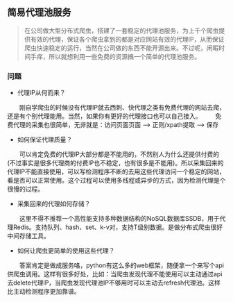 ## 简易代理池服务

> 在公司做大型分布式爬虫，搭建了一套稳定的代理池服务，为上千个爬虫提供有效的代理，保证各个爬虫拿到的都是对应网站有效的代理IP，从而保证爬虫快速稳定的运行，当然在公司做的东西不能开源出来。不过呢，闲暇时间手痒，所以就想利用一些免费的资源搞一个简单的代理池服务。

### 问题

* 代理IP从何而来？

　　刚自学爬虫的时候没有代理IP就去西刺、快代理之类有免费代理的网站去爬，还是有个别代理能用。当然，如果你有更好的代理接口也可以自己接入。
　　免费代理的采集也很简单，无非就是：访问页面页面 —> 正则/xpath提取 —> 保存

* 如何保证代理质量？

　　可以肯定免费的代理IP大部分都是不能用的，不然别人为什么还提供付费的(不过事实是很多代理商的付费IP也不稳定，也有很多是不能用)。所以采集回来的代理IP不能直接使用，可以写检测程序不断的去用这些代理访问一个稳定的网站，看是否可以正常使用。这个过程可以使用多线程或异步的方式，因为检测代理是个很慢的过程。

* 采集回来的代理如何存储？

　　这里不得不推荐一个高性能支持多种数据结构的NoSQL数据库SSDB，用于代理Redis。支持队列、hash、set、k-v对，支持T级别数据。是做分布式爬虫很好中间存储工具。

* 如何让爬虫更简单的使用这些代理？

　　答案肯定是做成服务咯，python有这么多的web框架，随便拿一个来写个api供爬虫调用。这样有很多好处，比如：当爬虫发现代理不能使用可以主动通过api去delete代理IP，当爬虫发现代理池IP不够用时可以主动去refresh代理池。这样比主动检测程序更加靠谱。
